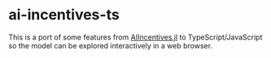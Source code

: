 # ai-incentives-ts

This is a port of some features from [AIIncentives.jl](https://github.com/quevivasbien/AIIncentives.jl) to TypeScript/JavaScript so the model can be explored interactively in a web browser.
